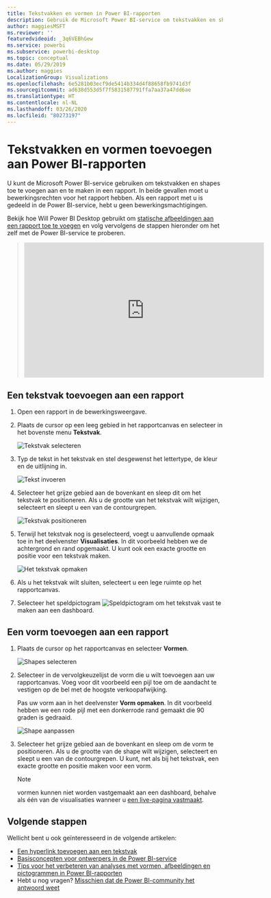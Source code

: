 ```yaml
---
title: Tekstvakken en vormen in Power BI-rapporten
description: Gebruik de Microsoft Power BI-service om tekstvakken en shapes toe te voegen aan en te maken in een rapport.
author: maggiesMSFT
ms.reviewer: ''
featuredvideoid: _3q6VEBhGew
ms.service: powerbi
ms.subservice: powerbi-desktop
ms.topic: conceptual
ms.date: 05/29/2019
ms.author: maggies
LocalizationGroup: Visualizations
ms.openlocfilehash: 6e5281b03ecf9de5414b334d4f88658fb9741d3f
ms.sourcegitcommit: ad638d553d5f7f5831587791ffa7aa37a47dd6ae
ms.translationtype: HT
ms.contentlocale: nl-NL
ms.lasthandoff: 03/26/2020
ms.locfileid: "80273197"
---
```

# <a name="add-text-boxes-and-shapes-to-power-bi-reports"></a>Tekstvakken en vormen toevoegen aan Power BI-rapporten
U kunt de Microsoft Power BI-service gebruiken om tekstvakken en shapes toe te voegen aan en te maken in een rapport. In beide gevallen moet u bewerkingsrechten voor het rapport hebben. Als een rapport met u is gedeeld in de Power BI-service, hebt u geen bewerkingsmachtigingen. 

Bekijk hoe Will Power BI Desktop gebruikt om [statische afbeeldingen aan een rapport toe te voegen](/learn/modules/visuals-in-power-bi/12-formatting) en volg vervolgens de stappen hieronder om het zelf met de Power BI-service te proberen.
> 
> <iframe width="560" height="315" src="https://www.youtube.com/embed/_3q6VEBhGew" frameborder="0" allowfullscreen></iframe>
> 

## <a name="add-a-text-box-to-a-report"></a>Een tekstvak toevoegen aan een rapport
1. Open een rapport in de bewerkingsweergave.

2. Plaats de cursor op een leeg gebied in het rapportcanvas en selecteer in het bovenste menu **Tekstvak**.
   
   ![Tekstvak selecteren](media/power-bi-reports-add-text-and-shapes/pbi_textbox.png)
3. Typ de tekst in het tekstvak en stel desgewenst het lettertype, de kleur en de uitlijning in. 
   
   ![Tekst invoeren](media/power-bi-reports-add-text-and-shapes/pbi_textbox2new.png)
4. Selecteer het grijze gebied aan de bovenkant en sleep dit om het tekstvak te positioneren. Als u de grootte van het tekstvak wilt wijzigen, selecteert en sleept u een van de contourgrepen. 
   
   ![Tekstvak positioneren](media/power-bi-reports-add-text-and-shapes/textboxsmaller.gif)

5. Terwijl het tekstvak nog is geselecteerd, voegt u aanvullende opmaak toe in het deelvenster **Visualisaties**. In dit voorbeeld hebben we de achtergrond en rand opgemaakt. U kunt ook een exacte grootte en positie voor een tekstvak maken.  

   ![Het tekstvak opmaken](media/power-bi-reports-add-text-and-shapes/power-bi-borders.png)

6. Als u het tekstvak wilt sluiten, selecteert u een lege ruimte op het rapportcanvas. 

7. Selecteer het speldpictogram  ![Speldpictogram](media/power-bi-reports-add-text-and-shapes/pbi_pintile.png) om het tekstvak vast te maken aan een dashboard. 

## <a name="add-a-shape-to-a-report"></a>Een vorm toevoegen aan een rapport
1. Plaats de cursor op het rapportcanvas en selecteer **Vormen**.
   
   ![Shapes selecteren](media/power-bi-reports-add-text-and-shapes/power-bi-shapes.png)
2. Selecteer in de vervolgkeuzelijst de vorm die u wilt toevoegen aan uw rapportcanvas. Voeg voor dit voorbeeld een pijl toe om de aandacht te vestigen op de bel met de hoogste verkoopafwijking. 
   
   Pas uw vorm aan in het deelvenster **Vorm opmaken**. In dit voorbeeld hebben we een rode pijl met een donkerrode rand gemaakt die 90 graden is gedraaid.
   
   ![Shape aanpassen](media/power-bi-reports-add-text-and-shapes/power-bi-arrrow.png)
3. Selecteer het grijze gebied aan de bovenkant en sleep om de vorm te positioneren. Als u de grootte van de shape wilt wijzigen, selecteert en sleept u een van de contourgrepen. U kunt, net als bij het tekstvak, een exacte grootte en positie maken voor een vorm.

   > [!NOTE]
   > vormen kunnen niet worden vastgemaakt aan een dashboard, behalve als één van de visualisaties wanneer u [een live-pagina vastmaakt](service-dashboard-pin-live-tile-from-report.md). 
   > 
   > 

## <a name="next-steps"></a>Volgende stappen

Wellicht bent u ook geïnteresseerd in de volgende artikelen:

* [Een hyperlink toevoegen aan een tekstvak](service-add-hyperlink-to-text-box.md)
* [Basisconcepten voor ontwerpers in de Power BI-service](service-basic-concepts.md)
* [Tips voor het verbeteren van analyses met vormen, afbeeldingen en pictogrammen in Power BI-rapporten](guidance/report-tips-shapes-images-icons.md)
* Hebt u nog vragen? [Misschien dat de Power BI-community het antwoord weet](https://community.powerbi.com/)
